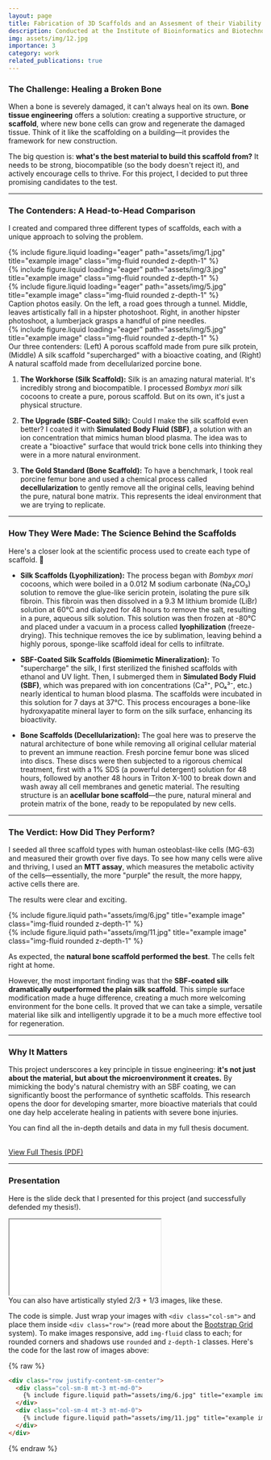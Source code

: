 ```yaml
---
layout: page
title: Fabrication of 3D Scaffolds and an Assesment of their Viability
description: Conducted at the Institute of Bioinformatics and Biotechnology, SPPU
img: assets/img/12.jpg
importance: 3
category: work
related_publications: true
---
```


### The Challenge: Healing a Broken Bone

When a bone is severely damaged, it can't always heal on its own. **Bone tissue engineering** offers a solution: creating a supportive structure, or **scaffold**, where new bone cells can grow and regenerate the damaged tissue. Think of it like the scaffolding on a building—it provides the framework for new construction.

The big question is: **what's the best material to build this scaffold from?** It needs to be strong, biocompatible (so the body doesn't reject it), and actively encourage cells to thrive. For this project, I decided to put three promising candidates to the test.

---

### The Contenders: A Head-to-Head Comparison

I created and compared three different types of scaffolds, each with a unique approach to solving the problem.

<div class="row">
    <div class="col-sm mt-3 mt-md-0">
        {% include figure.liquid loading="eager" path="assets/img/1.jpg" title="example image" class="img-fluid rounded z-depth-1" %}
    </div>
    <div class="col-sm mt-3 mt-md-0">
        {% include figure.liquid loading="eager" path="assets/img/3.jpg" title="example image" class="img-fluid rounded z-depth-1" %}
    </div>
    <div class="col-sm mt-3 mt-md-0">
        {% include figure.liquid loading="eager" path="assets/img/5.jpg" title="example image" class="img-fluid rounded z-depth-1" %}
    </div>
</div>
<div class="caption">
    Caption photos easily. On the left, a road goes through a tunnel. Middle, leaves artistically fall in a hipster photoshoot. Right, in another hipster photoshoot, a lumberjack grasps a handful of pine needles.
</div>
<div class="row">
    <div class="col-sm mt-3 mt-md-0">
        {% include figure.liquid loading="eager" path="assets/img/5.jpg" title="example image" class="img-fluid rounded z-depth-1" %}
    </div>
</div>
<div class="caption">
    Our three contenders: (Left) A porous scaffold made from pure silk protein, (Middle) A silk scaffold "supercharged" with a bioactive coating, and (Right) A natural scaffold made from decellularized porcine bone.
</div>

1.  **The Workhorse (Silk Scaffold):** Silk is an amazing natural material. It's incredibly strong and biocompatible. I processed _Bombyx mori_ silk cocoons to create a pure, porous scaffold. But on its own, it's just a physical structure.

2.  **The Upgrade (SBF-Coated Silk):** Could I make the silk scaffold even better? I coated it with **Simulated Body Fluid (SBF)**, a solution with an ion concentration that mimics human blood plasma. The idea was to create a "bioactive" surface that would trick bone cells into thinking they were in a more natural environment.

3.  **The Gold Standard (Bone Scaffold):** To have a benchmark, I took real porcine femur bone and used a chemical process called **decellularization** to gently remove all the original cells, leaving behind the pure, natural bone matrix. This represents the ideal environment that we are trying to replicate.

---

### How They Were Made: The Science Behind the Scaffolds

Here's a closer look at the scientific process used to create each type of scaffold. 🔬

- **Silk Scaffolds (Lyophilization):**
  The process began with _Bombyx mori_ cocoons, which were boiled in a 0.012 M sodium carbonate (Na₂CO₃) solution to remove the glue-like sericin protein, isolating the pure silk fibroin. This fibroin was then dissolved in a 9.3 M lithium bromide (LiBr) solution at 60°C and dialyzed for 48 hours to remove the salt, resulting in a pure, aqueous silk solution. This solution was then frozen at -80°C and placed under a vacuum in a process called **lyophilization** (freeze-drying). This technique removes the ice by sublimation, leaving behind a highly porous, sponge-like scaffold ideal for cells to infiltrate.

- **SBF-Coated Silk Scaffolds (Biomimetic Mineralization):**
  To "supercharge" the silk, I first sterilized the finished scaffolds with ethanol and UV light. Then, I submerged them in **Simulated Body Fluid (SBF)**, which was prepared with ion concentrations (Ca²⁺, PO₄³⁻, etc.) nearly identical to human blood plasma. The scaffolds were incubated in this solution for 7 days at 37°C. This process encourages a bone-like hydroxyapatite mineral layer to form on the silk surface, enhancing its bioactivity.

- **Bone Scaffolds (Decellularization):**
  The goal here was to preserve the natural architecture of bone while removing all original cellular material to prevent an immune reaction. Fresh porcine femur bone was sliced into discs. These discs were then subjected to a rigorous chemical treatment, first with a 1% SDS (a powerful detergent) solution for 48 hours, followed by another 48 hours in Triton X-100 to break down and wash away all cell membranes and genetic material. The resulting structure is an **acellular bone scaffold**—the pure, natural mineral and protein matrix of the bone, ready to be repopulated by new cells.

---

### The Verdict: How Did They Perform?

I seeded all three scaffold types with human osteoblast-like cells (MG-63) and measured their growth over five days. To see how many cells were alive and thriving, I used an **MTT assay**, which measures the metabolic activity of the cells—essentially, the more "purple" the result, the more happy, active cells there are.

The results were clear and exciting.

<div class="row justify-content-sm-center">
    <div class="col-sm-8 mt-3 mt-md-0">
        {% include figure.liquid path="assets/img/6.jpg" title="example image" class="img-fluid rounded z-depth-1" %}
    </div>
    <div class="col-sm-4 mt-3 mt-md-0">
        {% include figure.liquid path="assets/img/11.jpg" title="example image" class="img-fluid rounded z-depth-1" %}
    </div>
</div>

As expected, the **natural bone scaffold performed the best**. The cells felt right at home.

However, the most important finding was that the **SBF-coated silk dramatically outperformed the plain silk scaffold**. This simple surface modification made a huge difference, creating a much more welcoming environment for the bone cells. It proved that we can take a simple, versatile material like silk and intelligently upgrade it to be a much more effective tool for regeneration.

---

### Why It Matters

This project underscores a key principle in tissue engineering: **it's not just about the material, but about the microenvironment it creates.** By mimicking the body's natural chemistry with an SBF coating, we can significantly boost the performance of synthetic scaffolds. This research opens the door for developing smarter, more bioactive materials that could one day help accelerate healing in patients with severe bone injuries.

You can find all the in-depth details and data in my full thesis document.

<br>
<a href="[LINK_TO_YOUR_THESIS_PDF]" class="btn btn-primary" role="button" target="_blank" rel="noopener noreferrer">View Full Thesis (PDF)</a>

---

### Presentation

Here is the slide deck that I presented for this project (and successfully defended my thesis!).

<div class="embed-responsive embed-responsive-16by9">
  <iframe class="embed-responsive-item" src="[YOUR_EMBEDDABLE_PRESENTATION_LINK_HERE]" allowfullscreen></iframe>
</div>

<div class="caption">
    You can also have artistically styled 2/3 + 1/3 images, like these.
</div>

The code is simple.
Just wrap your images with `<div class="col-sm">` and place them inside `<div class="row">` (read more about the <a href="https://getbootstrap.com/docs/4.4/layout/grid/">Bootstrap Grid</a> system).
To make images responsive, add `img-fluid` class to each; for rounded corners and shadows use `rounded` and `z-depth-1` classes.
Here's the code for the last row of images above:

{% raw %}

```html
<div class="row justify-content-sm-center">
  <div class="col-sm-8 mt-3 mt-md-0">
    {% include figure.liquid path="assets/img/6.jpg" title="example image" class="img-fluid rounded z-depth-1" %}
  </div>
  <div class="col-sm-4 mt-3 mt-md-0">
    {% include figure.liquid path="assets/img/11.jpg" title="example image" class="img-fluid rounded z-depth-1" %}
  </div>
</div>
```

{% endraw %}
